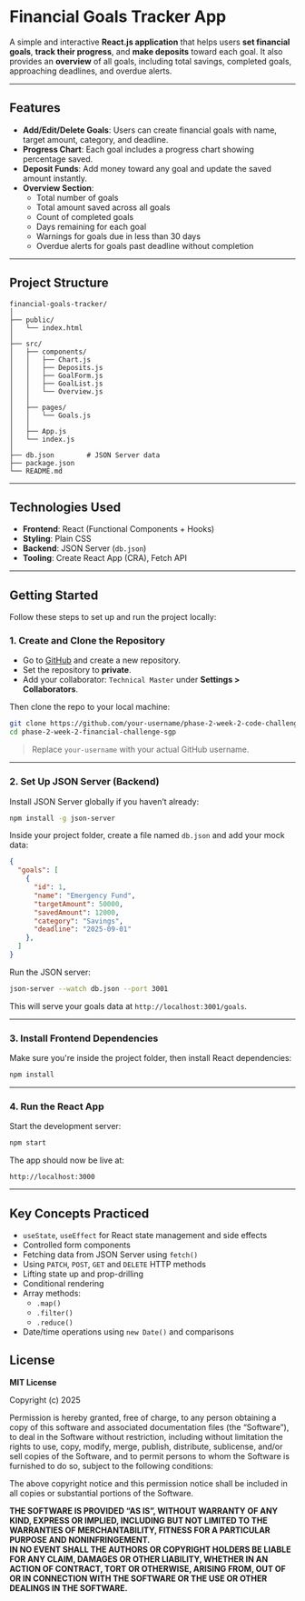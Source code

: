 # Financial Goals Tracker App

A simple and interactive **React.js application** that helps users **set financial goals**, **track their progress**, and **make deposits** toward each goal. It also provides an **overview** of all goals, including total savings, completed goals, approaching deadlines, and overdue alerts.

---

## Features

- **Add/Edit/Delete Goals**: Users can create financial goals with name, target amount, category, and deadline.
- **Progress Chart**: Each goal includes a progress chart showing percentage saved.
- **Deposit Funds**: Add money toward any goal and update the saved amount instantly.
- **Overview Section**:
  - Total number of goals
  - Total amount saved across all goals
  - Count of completed goals
  - Days remaining for each goal
  - Warnings for goals due in less than 30 days
  - Overdue alerts for goals past deadline without completion

---


## Project Structure

```
financial-goals-tracker/
│
├── public/
│   └── index.html
│
├── src/
│   ├── components/
│   │   ├── Chart.js
│   │   ├── Deposits.js
│   │   ├── GoalForm.js
│   │   ├── GoalList.js
│   │   └── Overview.js
│   │
│   ├── pages/
│   │   └── Goals.js
│   │
│   ├── App.js
│   └── index.js
│
├── db.json        # JSON Server data
├── package.json
└── README.md
```

---

## Technologies Used

- **Frontend**: React (Functional Components + Hooks)
- **Styling**: Plain CSS 
- **Backend**: JSON Server (`db.json`)
- **Tooling**: Create React App (CRA), Fetch API

---

## Getting Started

Follow these steps to set up and run the project locally:

### 1. Create and Clone the Repository

- Go to [GitHub](https://github.com) and create a new repository.
- Set the repository to **private**.
- Add your collaborator: `Technical Master` under **Settings > Collaborators**.

Then clone the repo to your local machine:

```bash
git clone https://github.com/your-username/phase-2-week-2-code-challenge-sgp.git
cd phase-2-week-2-financial-challenge-sgp
```

> Replace `your-username` with your actual GitHub username.

---

### 2. Set Up JSON Server (Backend)

Install JSON Server globally if you haven’t already:

```bash
npm install -g json-server
```

Inside your project folder, create a file named `db.json` and add your mock data:

```json
{
  "goals": [
    {
      "id": 1,
      "name": "Emergency Fund",
      "targetAmount": 50000,
      "savedAmount": 12000,
      "category": "Savings",
      "deadline": "2025-09-01"
    },
  ]
}
```

Run the JSON server:

```bash
json-server --watch db.json --port 3001
```

This will serve your goals data at `http://localhost:3001/goals`.

---

### 3. Install Frontend Dependencies

Make sure you're inside the project folder, then install React dependencies:

```bash
npm install
```

---

### 4. Run the React App

Start the development server:

```bash
npm start
```

The app should now be live at:

```
http://localhost:3000
```

---

## Key Concepts Practiced

- `useState`, `useEffect` for React state management and side effects
- Controlled form components
- Fetching data from JSON Server using `fetch()`
- Using `PATCH`, `POST`, `GET` and `DELETE` HTTP methods
- Lifting state up and prop-drilling
- Conditional rendering
- Array methods:
  - `.map()`
  - `.filter()`
  - `.reduce()`
- Date/time operations using `new Date()` and comparisons

## License

**MIT License**

Copyright (c) 2025

Permission is hereby granted, free of charge, to any person obtaining a copy of this software and associated documentation files (the “Software”), to deal in the Software without restriction, including without limitation the rights to use, copy, modify, merge, publish, distribute, sublicense, and/or sell copies of the Software, and to permit persons to whom the Software is furnished to do so, subject to the following conditions:

The above copyright notice and this permission notice shall be included in all copies or substantial portions of the Software.

**THE SOFTWARE IS PROVIDED “AS IS”, WITHOUT WARRANTY OF ANY KIND, EXPRESS OR IMPLIED, INCLUDING BUT NOT LIMITED TO THE WARRANTIES OF MERCHANTABILITY, FITNESS FOR A PARTICULAR PURPOSE AND NONINFRINGEMENT.  
IN NO EVENT SHALL THE AUTHORS OR COPYRIGHT HOLDERS BE LIABLE FOR ANY CLAIM, DAMAGES OR OTHER LIABILITY, WHETHER IN AN ACTION OF CONTRACT, TORT OR OTHERWISE, ARISING FROM, OUT OF OR IN CONNECTION WITH THE SOFTWARE OR THE USE OR OTHER DEALINGS IN THE SOFTWARE.**







